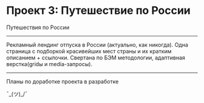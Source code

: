 # Проект 3: Путешествие по России

Путешествия по России

___________________________

Рекламный лендинг отпуска в России (актуально, как никогда). 
Одна страница с подборкой красивейших мест страны и их кратким описанием + ссылочки.
Свертана по БЭМ методологии, адаптивная верстка(gridы и media-запросы).

___________________________

Планы по доработке проекта в разработке 

¯\_(ツ)_/¯
